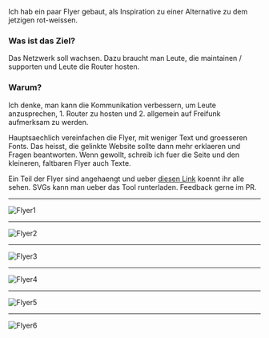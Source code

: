 Ich hab ein paar Flyer gebaut, als Inspiration zu einer Alternative zu dem jetzigen rot-weissen.

### Was ist das Ziel?
Das Netzwerk soll wachsen. Dazu braucht man Leute, die maintainen / supporten und Leute die Router hosten.

### Warum?
Ich denke, man kann die Kommunikation verbessern, um Leute anzusprechen, 1. Router zu hosten und 2. allgemein auf Freifunk aufmerksam zu werden.

Hauptsaechlich vereinfachen die Flyer, mit weniger Text und groesseren Fonts. Das heisst, die gelinkte Website sollte dann mehr erklaeren und Fragen beantworten. Wenn gewollt, schreib ich fuer die Seite und den kleineren, faltbaren Flyer auch Texte.

Ein Teil der Flyer sind angehaengt und ueber [diesen Link](https://www.figma.com/file/YayXwTe8oQSuXpx2rdoaDIII/Freifunk?node-id=0%3A1) koennt ihr alle sehen. SVGs kann man ueber das Tool runterladen. Feedback gerne im PR.

---

![Flyer1](https://github.com/seichris/pr/blob/master/flyer/https://github.com/seichris/pr/blob/master/flyer/FlyerDesigns/FreiesWlan.jpg)

---

![Flyer2](https://github.com/seichris/pr/blob/master/flyer/FlyerDesigns/FuerAlle.jpg)

---

![Flyer3](https://github.com/seichris/pr/blob/master/flyer/FlyerDesigns/GanzeStadt.jpg)

---

![Flyer4](https://github.com/seichris/pr/blob/master/flyer/FlyerDesigns/Freiheit.jpg)

---

![Flyer5](https://github.com/seichris/pr/blob/master/flyer/FlyerDesigns/ShareWifi.jpg)

---

![Flyer6](https://github.com/seichris/pr/blob/master/flyer/FlyerDesigns/Volksnetz.jpg)
